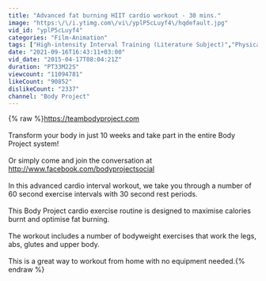 ```yaml
---
title: "Advanced fat burning HIIT cardio workout - 30 mins."
image: "https:\/\/i.ytimg.com\/vi\/yplP5cLuyf4\/hqdefault.jpg"
vid_id: "yplP5cLuyf4"
categories: "Film-Animation"
tags: ["High-intensity Interval Training (Literature Subject)","Physical Exercise (Interest)","Bodyweight Exercise"]
date: "2021-09-16T16:43:11+03:00"
vid_date: "2015-04-17T08:04:21Z"
duration: "PT33M22S"
viewcount: "11094781"
likeCount: "90852"
dislikeCount: "2337"
channel: "Body Project"
---
```

{% raw %}<a rel="nofollow" target="blank" href="https://teambodyproject.com">https://teambodyproject.com</a><br /><br />Transform your body in just 10 weeks and take part in the entire Body Project system!<br /><br />Or simply come and join the conversation at <a rel="nofollow" target="blank" href="http://www.facebook.com/bodyprojectsocial">http://www.facebook.com/bodyprojectsocial</a><br /><br />In this advanced cardio interval workout, we take you through a number of 60 second exercise intervals with 30 second rest periods. <br /><br />This Body Project cardio exercise routine is designed to maximise calories burnt and optimise fat burning.<br /><br />The workout includes a number of bodyweight exercises that work the legs, abs, glutes and upper body. <br /><br />This is a great way to workout from home with no equipment needed.{% endraw %}
